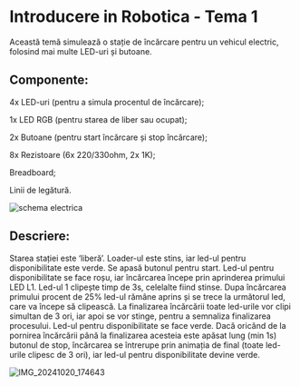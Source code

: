 # Introducere in Robotica - Tema 1

Această temă simulează o stație de încărcare pentru un vehicul electric, folosind mai multe LED-uri și butoane.

## Componente:

4x LED-uri (pentru a simula procentul de încărcare);
  
1x LED RGB (pentru starea de liber sau ocupat);
  
2x Butoane (pentru start încărcare și stop încărcare);
  
8x Rezistoare (6x 220/330ohm, 2x 1K);
  
Breadboard;
  
Linii de legătură.

![schema electrica](https://github.com/user-attachments/assets/0eccb6e1-28a5-4e45-a900-2a9c1ef40fca)

## Descriere:

Starea stației este ‘liberă’. Loader-ul este stins, iar led-ul pentru disponibilitate este verde. Se apasă butonul pentru start. Led-ul pentru disponibilitate se face roșu, iar încărcarea începe prin aprinderea primului LED L1. Led-ul 1 clipește timp de 3s, celelalte fiind stinse. Dupa încărcarea primului procent de 25% led-ul rămâne aprins și se trece la următorul led, care va începe să clipească. La finalizarea încărcării toate led-urile vor clipi simultan de 3 ori, iar apoi se vor stinge, pentru a semnaliza finalizarea procesului. Led-ul pentru disponibilitate se face verde. Dacă oricând de la pornirea încărcării până la finalizarea acesteia este apăsat lung (min 1s) butonul de stop, încărcarea se întrerupe prin animația de final (toate led-urile clipesc de 3 ori), iar led-ul pentru disponibilitate devine verde.

![IMG_20241020_174643](https://github.com/user-attachments/assets/7fd517db-ce67-4c57-8983-0457880e05ee)



